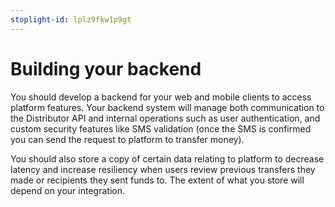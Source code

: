 ```yaml
---
stoplight-id: lplz9fkw1p9gt
---
```


# Building your backend

You should develop a backend for your web and mobile clients to access platform features. Your backend system will manage both communication to the Distributor API and internal operations such as user authentication, and custom security features like SMS validation (once the SMS is confirmed you can send the request to platform to transfer money).

You should also store a copy of certain data relating to platform to decrease latency and increase resiliency when users review previous transfers they made or recipients they sent funds to. The extent of what you store will depend on your integration.